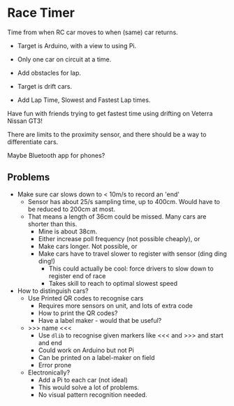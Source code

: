 # Race Timer

Time from when RC car moves to when (same) car returns. 

* Target is Arduino, with a view to using Pi.
* Only one car on circuit at a time.

* Add obstacles for lap.

* Target is drift cars.

* Add Lap Time, Slowest and Fastest Lap times.

Have fun with friends trying to get fastest time using drifting on Veterra Nissan GT3!

There are limits to the proximity sensor, and there should be a way to differentiate cars.

Maybe Bluetooth app for phones?

## Problems

* Make sure car slows down to < 10m/s to record an 'end'
  * Sensor has about 25/s sampling time, up to 400cm. Would have to be reduced to 200cm at most.
  * That means a length of 36cm could be missed. Many cars are shorter than this.
    * Mine is about 38cm.
    * Either increase poll frequency (not possible cheaply), or
    * Make cars longer. Not possible, or
    * Make cars have to travel slower to register with sensor (ding ding ding!)
      * This could actually be cool: force drivers to slow down to register end of race
      * Takes skill to reach to optimal slowest speed
* How to distinguish cars?
  * Use Printed QR codes to recognise cars
    * Requires more sensors on unit, and lots of extra code
    * How to print the QR codes?
    * Have a label maker - would that be useful?
  * \>>> name <<<
    * Use `dlib` to recognise given markers like <<< and >>> and start and end
    * Could work on Arduino but not Pi
    * Can be printed on a label-maker on field
    * Error prone
  * Electronically?
    * Add a Pi to each car (not ideal)
    * This would solve a lot of problems.
    * No visual pattern recognition needed.



